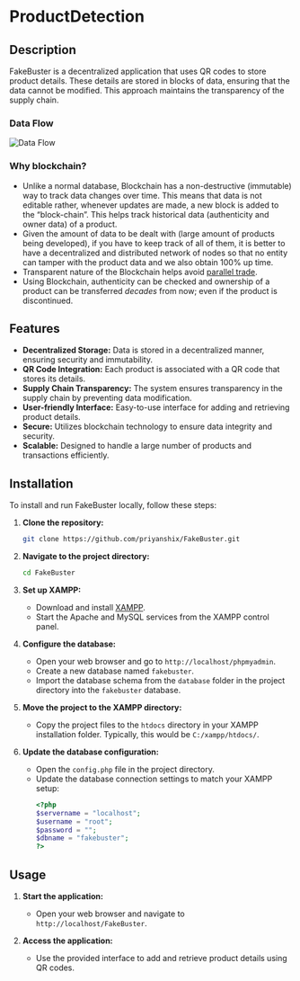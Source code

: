 # ProductDetection

## Description
FakeBuster is a decentralized application that uses QR codes to store product details. These details are stored in blocks of data, ensuring that the data cannot be modified. This approach maintains the transparency of the supply chain.

### Data Flow
![Data Flow](https://imgur.com/VGIPtDU.png)

### Why blockchain? <a name="why_blockchain"></a>
+ Unlike a normal database, Blockchain has a non-destructive (immutable) way to track data changes over time. This means that data is not editable rather, whenever updates are made, a new block is added to the “block-chain”. This helps track historical data (authenticity and owner data) of a product.
+ Given the amount of data to be dealt with (large amount of products being developed), if you have to keep track of all of them, it is better to have a decentralized and distributed network of nodes so that no entity can tamper with the product data and we also obtain 100% up time.
+ Transparent nature of the Blockchain helps avoid [parallel trade](https://en.wikipedia.org/wiki/Parallel_import).
+ Using Blockchain, authenticity can be checked and ownership of a product can be transferred _decades_ from now; even if the product is discontinued.

## Features
- **Decentralized Storage:** Data is stored in a decentralized manner, ensuring security and immutability.
- **QR Code Integration:** Each product is associated with a QR code that stores its details.
- **Supply Chain Transparency:** The system ensures transparency in the supply chain by preventing data modification.
- **User-friendly Interface:** Easy-to-use interface for adding and retrieving product details.
- **Secure:** Utilizes blockchain technology to ensure data integrity and security.
- **Scalable:** Designed to handle a large number of products and transactions efficiently.

## Installation
To install and run FakeBuster locally, follow these steps:
1. **Clone the repository:**
    ```bash
    git clone https://github.com/priyanshix/FakeBuster.git
    ```

2. **Navigate to the project directory:**
    ```bash
    cd FakeBuster
    ```

3. **Set up XAMPP:**
    - Download and install [XAMPP](https://www.apachefriends.org/index.html).
    - Start the Apache and MySQL services from the XAMPP control panel.

4. **Configure the database:**
    - Open your web browser and go to `http://localhost/phpmyadmin`.
    - Create a new database named `fakebuster`.
    - Import the database schema from the `database` folder in the project directory into the `fakebuster` database.

5. **Move the project to the XAMPP directory:**
    - Copy the project files to the `htdocs` directory in your XAMPP installation folder. Typically, this would be `C:/xampp/htdocs/`.

6. **Update the database configuration:**
    - Open the `config.php` file in the project directory.
    - Update the database connection settings to match your XAMPP setup:
      ```php
      <?php
      $servername = "localhost";
      $username = "root";
      $password = "";
      $dbname = "fakebuster";
      ?>
      ```

## Usage
1. **Start the application:**
    - Open your web browser and navigate to `http://localhost/FakeBuster`.

2. **Access the application:**
    - Use the provided interface to add and retrieve product details using QR codes.

